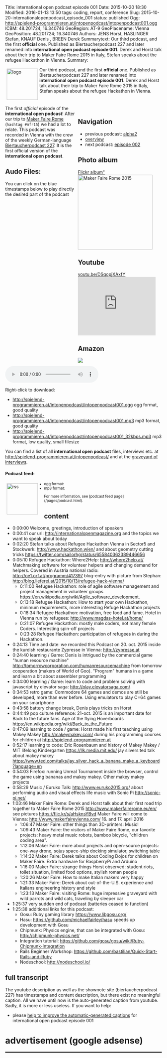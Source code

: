 Title: international open podcast episode 001
Date: 2015-10-20 18:30
Modified: 2016-01-13 13:50
tags: coding, report, conference
Slug: 2015-10-20-internationalopenpodcast_episode_001
status: published
Ogg: http://spielend-programmieren.at/intopenpodcast/intopenpodcast001.ogg
ICBM: 48.201724, 16.340746
GeoRegion: AT-9
GeoPlacename: Vienna
GeoPosition: 48.201724; 16.340746
Authors: JENS Horst, HASLINGER Stefan, KNAUF Denis , BREEN Derek
Summarytext: Our third  podcast, and the first **official** one. Published as Biertaucherpodcast 227 and later renamed into **international open podcast episode 001**. Derek and Horst talk about their trip to Maker Faire Rome 2015 in Italy, Stefan speaks about the refugee Hackathon in Vienna.
Summary: <div style="float: left; padding:5px"><img src="/images/international-open-podcast-logo.png" width="100" alt="logo"></div> Our third  podcast, and the first **official** one. Published as Biertaucherpodcast 227 and later renamed into **international open podcast episode 001**. Derek and Horst talk about their trip to Maker Faire Rome 2015 in Italy, Stefan speaks about the refugee Hackathon in Vienna.<div style="clear:both;"></div>

<div style="float:right; margin: 5px; padding: 5px; width:260px;">
<h2>Navigation</h2>
<ul>
<li>previous podcast: <a href="/2015-10-13-internationalopenpodcast_alpha2.html">alpha2</a></li>
<li><a href="/category/podcast.html">overview</a></li>
<li>next podcast: <a href="2016-01-07-internationalopenpodcast_episode_002.html">episode 002</a></li>
</ul>
<h2>Photo album</h2>
<a href="https://flic.kr/s/aHsknsYBvd">Flickr album"</a><br>
<a data-flickr-embed="true"  href="https://www.flickr.com/photos/horstjens/albums/72157659989524426" title="Maker Faire Rome 2015"><img src="https://farm1.staticflickr.com/674/22114302688_64d1fcaa2b_m.jpg" width="240" height="240" alt="Maker Faire Rome 2015"></a><script async src="//embedr.flickr.com/assets/client-code.js" charset="utf-8"></script>
<h2>Youtube</h2>
<a href="https://youtu.be/zSbeZT1BLLE">youtu.be/DSqopjXAxfY</a><br>
<iframe width="250" height="188" src="https://www.youtube.com/embed/zSbeZT1BLLE" frameborder="0" allowfullscreen></iframe>
<h2>Amazon</h2>
<div><a rel="nofollow" href="http://www.amazon.de/gp/product/1119014875/ref=as_li_tl?ie=UTF8&camp=1638&creative=19454&creativeASIN=1119014875&linkCode=as2&tag=spielendprogr-21"><img border="0" src="http://ws-eu.amazon-adsystem.com/widgets/q?_encoding=UTF8&ASIN=1119014875&Format=_SL250_&ID=AsinImage&MarketPlace=DE&ServiceVersion=20070822&WS=1&tag=spielendprogr-21" ></a><img src="http://ir-de.amazon-adsystem.com/e/ir?t=spielendprogr-21&l=as2&o=3&a=1119014875" width="1" height="1" border="0" alt="amazon" style="border:none !important; margin:0px !important;" /></div>
</div>


The first *official* episode of the **international open podcast**! After our trip to [Maker Faire Rome](/2015-10-27-makerfairerome.html) (`hashtag #mfr15`) we had a lot to relate. This podcast was recorded in Vienna with the crew of the weekly German-language [Biertaucherpodcast 227](http://spielend-programmieren.at/de:podcast:biertaucher:2015:227). It is the first official version of the **international open podcast**.
  

## Audo Files:

You can click on the blue timestamps below to play directly the desired part of the podcast

<audio id="netcast" controls="controls">
   <source src="http://spielend-programmieren.at/intopenpodcast/intopenpodcast001.ogg" type="audio/ogg"/>
   <source src="http://spielend-programmieren.at/intopenpodcast/intopenpodcast001.mp3" type="audio/mpeg"/>
</audio>
    
Right-click to download:

  * <http://spielend-programmieren.at/intopenpodcast/intopenpodcast001.ogg> ogg format, good quality
  * <http://spielend-programmieren.at/intopenpodcast/intopenpodcast001.mp3> mp3 format, good quality
  * <http://spielend-programmieren.at/intopenpodcast/intopenpodcast001_32kbps.mp3> mp3 format, low quality, small filesize

You can find a list of all **international open podcast** files, interviews etc. at <http://spielend-programmieren.at/intopenpodcast/> and at the [graveyard of interviews](http://internationalopenmagazine.org/2015-08-24-interview_graveyard.html).


#### Podcast feed:
<div style="float:left; padding:5px; margin-right:15px;"><img src="/images/rss.png" alt="rss" width="100"></div>
<small>
<ul>
  <li>ogg format: <http://spielend-programmieren.at/intopenpodcastogg.xml></li>
  <li>mp3 format: <http://spielend-programmieren.at/intopenpodcast.xml></li>
</ul>
For more information, see [podcast feed page](/pages/podcast.html).
</small>

## content

  * <nc-ts>0:00:00</nc-ts> Welcome, greetings, introduction of speakers
  * <nc-ts>0:00:41</nc-ts> our url: <http://internationalopenmagazine.org> and the topics we want to speak about today
  * <nc-ts>0:02:20</nc-ts> Stefan talks about Refugee Hackathon Vienna in Sector5 and Stockwerk: <http://www.hackathon.wien/> and about geometry cutting tricks <https://twitter.com/sailorhg/status/655840362389446656>
  * <nc-ts>0:05:10</nc-ts> Refugee Hackathon: Where2Help: <http://where2help.at/> Matchmaking software for volunteer helpers and changing demand for helpers. Covered in Austria national radio: <http://oe1.orf.at/programm/417397> blog-entry with picture from Stephan: <http://blog.lieferei.at/2015/10/13/refugee-hack-vienna/>
    * <nc-ts>0:11:00</nc-ts> Refugee Hackathon: role of agile software management  and project management in volunteer groups <https://en.wikipedia.org/wiki/Agile_software_development>. 
    * <nc-ts>0:13:18</nc-ts> Refugee Hackathon: How to start your own Hackathon, minimum requirements, more interesting Refuge Hackathon projects
    * <nc-ts>0:18:34</nc-ts> Refugee Hackathon: motivation, free food and fame. Hotel in Vienna run by refugees: http://www.magdas-hotel.at/home/ 
    * <nc-ts>0:21:07</nc-ts> Refugee Hackathon: mostly male coders, not many female Coders. Interesting spin-off projects 
    * <nc-ts>0:23:28</nc-ts> Refugee Hackathon: participation of refugees in during the Hackathon. 
  * <nc-ts>0:24:13</nc-ts> Time and date: we recorded this Podcast on 20. oct. 2015 inside the kurdish restaurante Zypresse in Vienna: <http://zypresse.at>
  * <nc-ts>0:24:40</nc-ts> learning / Game: Denis is intrigued by the commercial game "human resource machine" http://tomorrowcorporation.com/humanresourcemachine from tomorrow cooperation (makers of World of Goo). "Program" humans in a game and learn a bit about assembler programming
  * <nc-ts>0:34:00</nc-ts> learning / Game: learn to code and problem solving with javascript by elevator saga: <http://play.elevatorsaga.com/>
  * <nc-ts>0:34:53</nc-ts> retro game: Commodore 64 games and demos are still be developed, more than ever before. Using emulators to play C=64 games on your smartphone
  * <nc-ts>0:43:58</nc-ts> battery change break, Denis plays tricks on Horst
  * <nc-ts>0:44:49</nc-ts> pop culture reference: 21-oct. 2015 is an important date for Back to the future fans. Age of the flying Hoverboards https://en.wikipedia.org/wiki/Back_to_the_Future
  * <nc-ts>0:47:09</nc-ts> learning to code / game: Horst made his first teaching using Makey Makey <http://makeymakey.com/> during his programming courses for children at <http://spielend-programmieren.at>
  * <nc-ts>0:52:17</nc-ts> learning to code: Eric Rosenbaum and history of Makey Makey / MIT lifelong Kindergarten <https://llk.media.mit.edu/> jay silvers ted talk about makey makey <https://www.ted.com/talks/jay_silver_hack_a_banana_make_a_keyboard?language=en>
  * <nc-ts>0:54:03</nc-ts> Firefox: running Unreal Tournament inside the browser, control the game using bananas and makey makey. Other makey makey projects
  * <nc-ts>0:58:29</nc-ts> Music / Euruko Talk: http://www.euruko2015.org/ about performing audio and visual effects life music with Sonic Pi http://sonic-pi.net/
  * <nc-ts>1:03:46</nc-ts> Maker Faire Rome: Derek and Horst talk about their first road trip together to Maker Faire Rome 2015 <http://www.makerfairerome.eu/en/> see pictures <https://flic.kr/s/aHsknsYBvd> Maker Faire will come to Vienna: <http://www.makerfairevienna.com/> 16. and 17. april 2016
    * <nc-ts>1:06:47</nc-ts> Maker Faire: other things than 3D-printers: Music!
    * <nc-ts>1:09:43</nc-ts> Maker Faire: the visitors of Maker Faire Rome, our favorite projects: heavy metal music robots, bamboo bicycle, "children coding area".
    * <nc-ts>1:12:06</nc-ts> Maker Faire: more about projects and open-source projects: one-way drone, sojus space-ship docking simulator, switching table
    * <nc-ts>1:14:32</nc-ts> Maker Faire: Derek talks about Coding Dojos for children on Maker Faire. Extra hardware for RaspberryPi and Arduino
    * <nc-ts>1:16:00</nc-ts> Maker Faire: strange things Horst observed: student riots, toilet situation, limited food options, stylish roman people
    * <nc-ts>1:20:26</nc-ts> Maker Faire: How to make Italian makers very happy
    * <nc-ts>1:21:33</nc-ts> Maker Faire: Derek about out-of-the-U.S. experience and Italians engineering history and style
    * <nc-ts>1:23:13</nc-ts> Maker Faire: visiting Rome: huge impressive graveyard with wild parrots and wild cats, traveling by sleeper car
  * <nc-ts>1:25:37</nc-ts> very sudden end of podcast (batteries ceased to function)
  * <nc-ts>1:25:38</nc-ts> additional links for this podcast:
    * Gosu: Ruby gaming library <https://www.libgosu.org/>
    * Hasu: <https://github.com/michaelfairley/hasu> speeds up development with Gosu
    * Chipmunk: Physics engine, that can be integrated with Gosu: <http://chipmunk-physics.net/>
    * Integration tutorial: <https://github.com/gosu/gosu/wiki/Ruby-Chipmunk-Integration>
    * Rails Beginner Workshop: <https://github.com/bastilian/Quick-Start-Rails-and-Ruby> 
    * Nodeschool: <http://nodeschool.io/> 

## full transcript

The youtube description as well as the shownote site (biertaucherpodcast 227) has timestamps and content description, but there exist no meaningful caption. All we have until now is the auto-generated caption from youtube. Sadly, it is more or less useless. If you want to help:

  * please [help to improve the automatic-generated captions](https://internationalopenmagazine.titanpad.com/1) for international open podcast episode 001 


# advertisement (google adsense)

<hr style="height: 3px;">

<script async src="//pagead2.googlesyndication.com/pagead/js/adsbygoogle.js"></script>
<!-- intopenmag-unten -->
<ins class="adsbygoogle"
     style="display:inline-block;width:728px;height:90px"
     data-ad-client="ca-pub-3535173094498375"
     data-ad-slot="7210184316"></ins>
<script>
(adsbygoogle = window.adsbygoogle || []).push({});
</script>

